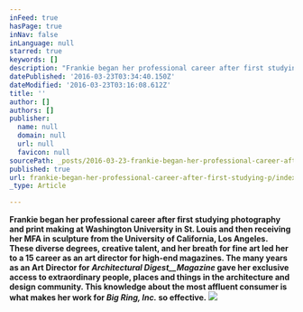 ```yaml
---
inFeed: true
hasPage: true
inNav: false
inLanguage: null
starred: true
keywords: []
description: "Frankie began her professional career after first studying photography and print making at Washington University in St. Louis and then receiving\_her MFA in sculpture from the University of California, Los Angeles. These diverse degrees, creative talent, and her breath for fine art led her to a 15 career as an art director for high-end magazines. The many years as an Art Director for Architectural DigestMagazine gave her exclusive access to extraordinary people, places and things in the architecture and design community. This knowledge about the most affluent consumer is what makes her work for Big Ring, Inc. so effective."
datePublished: '2016-03-23T03:34:40.150Z'
dateModified: '2016-03-23T03:16:08.612Z'
title: ''
author: []
authors: []
publisher:
  name: null
  domain: null
  url: null
  favicon: null
sourcePath: _posts/2016-03-23-frankie-began-her-professional-career-after-first-studying-p.md
published: true
url: frankie-began-her-professional-career-after-first-studying-p/index.html
_type: Article

---
```

**Frankie began her professional career after first studying photography and print making at Washington University in St. Louis and then receiving her MFA in sculpture from the University of California, Los Angeles. These diverse degrees, creative talent, and her breath for fine art led her to a 15 career as an art director for high-end magazines. The many years as an Art Director for _Architectural Digest__Magazine_ gave her exclusive access to extraordinary people, places and things in the architecture and design community. This knowledge about the most affluent consumer is what makes her work for _Big Ring, Inc._ so effective.**
![](https://the-grid-user-content.s3-us-west-2.amazonaws.com/c2cfb167-586e-4ced-bfef-9381094ca1c6.jpg)
